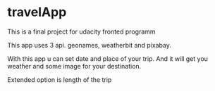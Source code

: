 # travelApp
This is a final project for udacity fronted programm

This app uses 3 api. geonames, weatherbit and pixabay.

With this  app u can set date and place of your trip. And it will get you weather and some image for your destination.

Extended option is length of the trip
